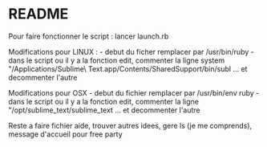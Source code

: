 # README #

Pour faire fonctionner le script : lancer launch.rb 

Modifications pour LINUX : 
    - debut du ficher remplacer par /usr/bin/ruby
    - dans le script ou il y a la fonction edit, commenter la ligne system "/Applications/Sublime\\ Text.app/Contents/SharedSupport/bin/subl ...
            et decommenter l'autre

Modifications pour OSX
    - debut du fichier remplacer par /usr/bin/env ruby
    - dans le script ou il y a la fonction edit, commenter la ligne "/opt/sublime_text/sublime_text ...
            et decommenter l'autre






Reste a faire fichier aide, trouver autres idees, gere ls (je me comprends), message d'accueil pour free party
